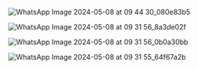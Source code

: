 ![WhatsApp Image 2024-05-08 at 09 44 30_080e83b5](https://github.com/abdallahyasser1277/FOTA-Project/assets/87530618/77e11a47-c2fd-4f7b-acbc-ce30ffcecfc5)

![WhatsApp Image 2024-05-08 at 09 31 56_8a3de02f](https://github.com/abdallahyasser1277/FOTA-Project/assets/87530618/7330d324-8859-4cfb-872c-efaa6e5fd39b)

![WhatsApp Image 2024-05-08 at 09 31 56_0b0a30bb](https://github.com/abdallahyasser1277/FOTA-Project/assets/87530618/0342cc43-d6d1-45cb-a396-6cf4bde75fe6)

![WhatsApp Image 2024-05-08 at 09 31 55_64f67a2b](https://github.com/abdallahyasser1277/FOTA-Project/assets/87530618/3025c83a-b957-4b4e-a00b-98a3c0edf644)
